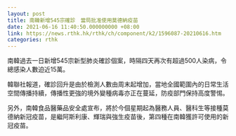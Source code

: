 ```yaml
---
layout: post
title: 南韓新增545宗確診　當局批准使用莫德納疫苗
date: 2021-06-16 11:40:50.000000000 +08:00
link: https://news.rthk.hk/rthk/ch/component/k2/1596087-20210616.htm
categories: rthk
---
```


南韓過去一日新增545宗新型肺炎確診個案，時隔四天再次有超過500人染病，令總感染人數迫近15萬。

韓聯社報道，確診回升是由於檢測人數由周末起增加，當地全國範圍內的日常生活空間傳播持續，傳播性更強的境外變種病毒亦正在蔓延，防疫部門保持高度警惕。

另外，南韓食品醫藥品安全處宣布，將於今個星期起為醫務人員、醫科生等接種莫德納新冠疫苗，是繼阿斯利康、輝瑞與強生疫苗後，第四種在南韓獲許可使用的新冠疫苗。
